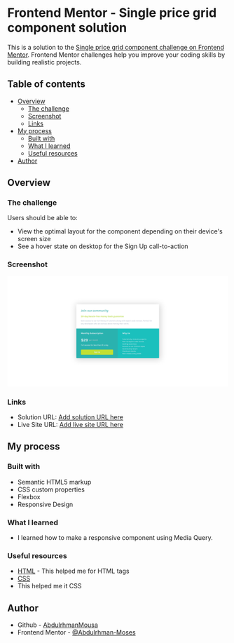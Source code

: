 # Frontend Mentor - Single price grid component solution

This is a solution to the [Single price grid component challenge on Frontend Mentor](https://www.frontendmentor.io/challenges/single-price-grid-component-5ce41129d0ff452fec5abbbc). Frontend Mentor challenges help you improve your coding skills by building realistic projects.

## Table of contents

- [Overview](#overview)
  - [The challenge](#the-challenge)
  - [Screenshot](#screenshot)
  - [Links](#links)
- [My process](#my-process)
  - [Built with](#built-with)
  - [What I learned](#what-i-learned)
  - [Useful resources](#useful-resources)
- [Author](#author)

## Overview

### The challenge

Users should be able to:

- View the optimal layout for the component depending on their device's screen size
- See a hover state on desktop for the Sign Up call-to-action

### Screenshot

![](./ASSETS/screenshot/screenshot-desktop.png)

### Links

- Solution URL: [Add solution URL here](https://your-solution-url.com)
- Live Site URL: [Add live site URL here](https://your-live-site-url.com)

## My process

### Built with

- Semantic HTML5 markup
- CSS custom properties
- Flexbox
- Responsive Design

### What I learned

- I learned how to make a responsive component using Media Query.

### Useful resources

- [HTML](https://www.w3schools.com/html/default.asp) - This helped me for HTML tags
- [CSS](https://www.w3schools.com/css/default.asp)
- This helped me it CSS

## Author

- Github - [AbdulrhmanMousa](https://github.com/AbdulrhmanMousa)
- Frontend Mentor - [@Abdulrhman-Moses](https://www.frontendmentor.io/profile/Abdulrhman-Moses)
